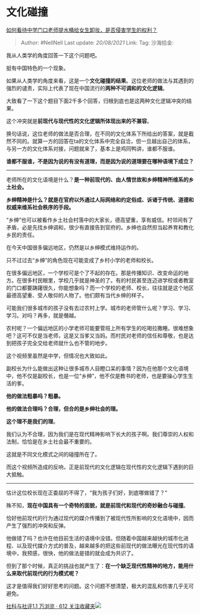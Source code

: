 # 文化碰撞
[如何看待中学门口老师提水桶给女生卸妆，是否侵害学生的权利？](https://www.zhihu.com/question/345415605/answer/821975482)

> Author: #NellNell
> Last update: *20/08/2021*
> Link:
> Tag:
> 沙海拾金:

我从人类学的角度回答一下这个问题吧。

挺有中国特色的一个现象。

如果从人类学的角度来看，这是一个**文化碰撞的结果**。这位老师的做法与其遇到的强烈的谴责，实际上代表了现在中国流行的**两种不可调和的文化逻辑**。

大致看了一下这个题目下面2千多个回答，归根到底也是这两种文化逻辑冲突的结果。

这个冲突就是**前现代与现代性的文化逻辑所体现出来的不兼容**。

换句话说，这位老师的做法是否合理，在不同的文化体系下所给出的答案，就是截然不同的。就算一方的回答在ta的文化体系中完全自洽，但一旦越出自己的体系，与另一方的文化体系对接，问题就来了，基本上是鸡同鸭讲，谁都不服谁。

**谁都不服谁，不是因为说的有没有道理，而是因为说的道理要在哪种语境下成立？**

---

老师所在的文化语境是什么？**是一种前现代的、由人情世故和乡绅精神所维系的乡土社会。**

**乡绅精神是什么？就是在官府以外通过人际网络和约定俗成、诉诸于传统、道德和权威来维系社会秩序的手段。**

“乡绅”也可以被看作乡土社会村落中的大家长，德高望重，享有威信。村邻间有了矛盾，必是先找乡绅调和，很少有直接告到官府的。乡绅也自然担当起养育和教化乡民的责任。

在今天中国很多偏远地区，仍然是以乡绅模式维持运作的。

只不过过去“乡绅”的角色现在可能变成了乡村小学的老师和校长。

在很多偏远地区，一个学校可是个了不起的存在。那是传播知识、改变命运的地方。在很多村民眼里，学校几乎就是神圣的了。有的村民甚至连迈进学校或者教室的门口都要踌躇很久，你能想象吗？而一个学校的老师、校长，往往就是这个地区最德高望重、受人敬仰的人物了。他们颇有当代乡绅的样子。

可能我们很多城市的孩子没有去过农村上学。城市的老师管什么呢？学习、学习、学习。对吗？再多，就是僭越。

农村呢？一个偏远地区的小学老师可能要管班上所有学生的吃喝拉撒睡。很难想象吧？这可不仅是当老师，这是又当爹又当妈。而村民对老师的信任和尊敬，也是达到把孩子完全交给老师就什么也不管的地步。

这个视频里虽然是中学，但情况也大致如此。

副校长为什么能做出这种让很多城市人目瞪口呆的事情？因为在他那个文化语境中，他不仅是副校长，也是一位“乡绅”，他不仅是教书的老师，也是要操心学生生活的爹。

**他的做法粗暴吗？粗暴。**

**他的做法合理吗？合理，但合的是乡绅社会的理。**

**这个理不是我们的理**。

我们认为不合理，因为我们是在现代精神影响下长大的孩子啊。我们尊崇的人权和法制，恰恰是在乡土社会最不重要的。

这就是不同文化模式之间的碰撞所在了。

而这个视频所造成的反响，正是前现代的文化逻辑在现代性的文化逻辑下遇到的巨大抵触。

---

估计这位校长现在正委屈的不得了，“我为孩子们好，到底哪做错了？”

殊不知，**现在中国具有一个奇特的面貌，就是前现代和现代的奇妙融合与碰撞**。

恰好他前现代的行为通过现代的媒介传播到了被现代性所影响的文化语境中，因而产生了强烈的冲突和反弹。

他做错了吗？也许在他目前生活的语境中没错。但随着中国越来越快的城市化进程、以及现代媒介方式的普及，越来越多的把这些前现代的做法曝光在现代性的语境中，我预感，很快，他的做法是错的就会成为共识了。

但到了那个时候，真正的挑战也就产生了：**在一个缺乏现代性精神的地方，能用什么来取代前现代的行为模式呢？**

这才是值得我们好好思考的问题。这个问题不想清楚，极大的混乱和伤害几乎无可避免。

[社科与社评1.1 万浏览 · 612 关注收藏夹![](https://pic2.zhimg.com/80/v2-b2918ef3f9c19572ba524ac59316a917_1440w.png)](https://zhihu.com/collection/313819737)
